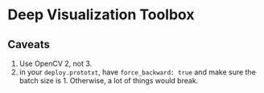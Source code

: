 # Deep Visualization Toolbox

## Caveats

1. Use OpenCV 2, not 3.
2. in your `deploy.prototxt`, have `force_backward: true` and make sure the batch size is 1. Otherwise, a lot of things would break.
